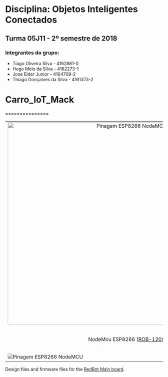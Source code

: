 # Disciplina: Objetos Inteligentes Conectados
## Turma 05J11 - 2º semestre de 2018

### Integrantes do grupo:

* Tiago Oliveira Silva      - 4162881-0
* Hugo Melo da Silva        - 4162273-1
* Jose Elder Junior         - 4164709-2
* Thiago Gonçalves da Silva - 4161373-2

# Carro_IoT_Mack
===============

<table class="table table-hover table-striped table-bordered">
  <tr align="center">
   <td> <img class=" aligncenter wp-image-5141" title="Pinagem NodeMCU" src="https://c.76.my/Malaysia/nodemcu-motor-shield-board-l293d-esp8266-nodemcu-v2-npstore-1706-05-NPSTORE@1.jpg" alt="Pinagem ESP8266 NodeMCU" width="777" height="648">
    </td>  
    </td>
   <td>  
  <img class=" aligncenter wp-image-5141" title="MotorShield NodeMcu" src="https://http2.mlstatic.com/motor-shield-l293-arduino-carro-robo-para-nodemcu-D_NQ_NP_759725-MLB25496650854_042017-F.jpg" alt="Pinagem ESP8266 NodeMCU">
</td>  
 <tr align="center">
    <td>NodeMcu ESP8266 [<a href="https://www.sparkfun.com/products/12097">ROB-12097</a>]</td>
    <td>MotorShield NodeMCU [<a href="https://www.sparkfun.com/products/12649">ROB-12649</a>]</td>
  </tr>
<tr>
  <td colspan="2">
     <img class=" aligncenter wp-image-5141" title="MotorShield NodeMcu" src="https://c.76.my/Malaysia/nodemcu-motor-shield-board-l293d-esp8266-nodemcu-v2-npstore-1706-05-NPSTORE@1.jpg" alt="Pinagem ESP8266 NodeMCU">
  </td>
  </tr>
    </tr>
 
</table>

Design files and firmware files for the [RedBot Main board](https://www.sparkfun.com/products/11622).

